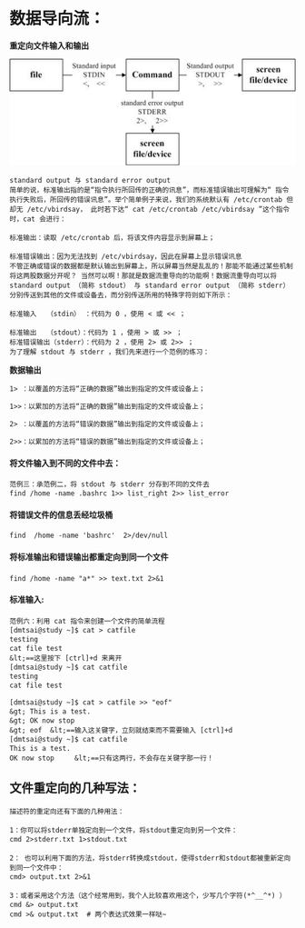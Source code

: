 # 数据导向流：

**重定向文件输入和输出**

![](../picture/shuju.jpg)



````shell
standard output 与 standard error output
简单的说，标准输出指的是“指令执行所回传的正确的讯息”，而标准错误输出可理解为“ 指令执行失败后，所回传的错误讯息”。举个简单例子来说，我们的系统默认有 /etc/crontab 但却无 /etc/vbirdsay， 此时若下达“ cat /etc/crontab /etc/vbirdsay ”这个指令时，cat 会进行：

标准输出：读取 /etc/crontab 后，将该文件内容显示到屏幕上；

标准错误输出：因为无法找到 /etc/vbirdsay，因此在屏幕上显示错误讯息
不管正确或错误的数据都是默认输出到屏幕上，所以屏幕当然是乱乱的！那能不能通过某些机制将这两股数据分开呢？ 当然可以啊！那就是数据流重导向的功能啊！数据流重导向可以将 standard output （简称 stdout） 与 standard error output （简称 stderr） 分别传送到其他的文件或设备去，而分别传送所用的特殊字符则如下所示：

标准输入　　（stdin） ：代码为 0 ，使用 < 或 << ；

标准输出　　（stdout）：代码为 1 ，使用 > 或 >> ；
标准错误输出（stderr）：代码为 2 ，使用 2> 或 2>> ；
为了理解 stdout 与 stderr ，我们先来进行一个范例的练习：
````

**数据输出**

``1> ：以覆盖的方法将“正确的数据”输出到指定的文件或设备上；``

``1>>：以累加的方法将“正确的数据”输出到指定的文件或设备上；``

``2> ：以覆盖的方法将“错误的数据”输出到指定的文件或设备上；``

``2>>：以累加的方法将“错误的数据”输出到指定的文件或设备上；``



#### 将文件输入到不同的文件中去：

````shell
范例三：承范例二，将 stdout 与 stderr 分存到不同的文件去
find /home -name .bashrc 1>> list_right 2>> list_error
````

#### 将错误文件的信息丢经垃圾桶

````shell
find  /home -name 'bashrc'  2>/dev/null
````

#### 将标准输出和错误输出都重定向到同一个文件

``find /home -name "a*" >> text.txt 2>&1``



#### 标准输入:

````shell
范例六：利用 cat 指令来创建一个文件的简单流程
[dmtsai@study ~]$ cat > catfile
testing
cat file test
&lt;==这里按下 [ctrl]+d 来离开
[dmtsai@study ~]$ cat catfile
testing
cat file test
````



````shell
[dmtsai@study ~]$ cat > catfile >> "eof"
&gt; This is a test.
&gt; OK now stop
&gt; eof  &lt;==输入这关键字，立刻就结束而不需要输入 [ctrl]+d
[dmtsai@study ~]$ cat catfile
This is a test.
OK now stop     &lt;==只有这两行，不会存在关键字那一行！
````



## 文件重定向的几种写法：

````shell
描述符的重定向还有下面的几种用法：

1：你可以将stderr单独定向到一个文件，将stdout重定向到另一个文件：
cmd 2>stderr.txt 1>stdout.txt

2： 也可以利用下面的方法，将stderr转换成stdout，使得stderr和stdout都被重新定向到同一个文件中：
cmd> output.txt 2>&1

3：或者采用这个方法（这个经常用到，我个人比较喜欢用这个，少写几个字符(*^__^*) ）
cmd &> output.txt
cmd >& output.txt  # 两个表达式效果一样哒~


````

